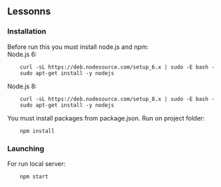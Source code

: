## Lessonns

### Installation

Before run this you must install node.js and npm:  
Node.js 6:
```
    curl -sL https://deb.nodesource.com/setup_6.x | sudo -E bash -
    sudo apt-get install -y nodejs
```
Node.js 8:
```
    curl -sL https://deb.nodesource.com/setup_8.x | sudo -E bash - 
    sudo apt-get install -y nodejs
```
You must install packages from package.json. 
Run on project folder:
```
    npm install
```
### Launching

For run local server:
```
    npm start
```